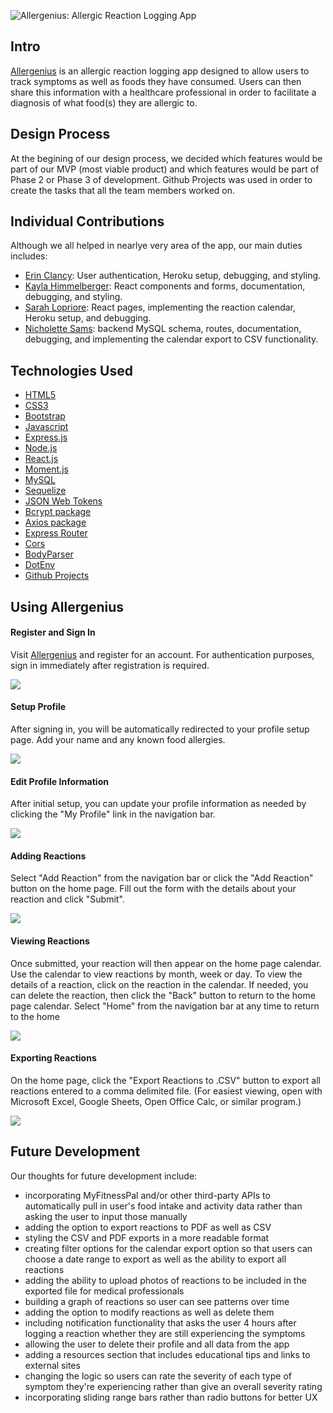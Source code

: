 ![Allergenius: Allergic Reaction Logging App](client/src/assets/images/allergenius_logo_blue.png)

## Intro
[Allergenius](https://allergenius-demo.herokuapp.com) is an allergic reaction logging app designed to allow users to track symptoms as well as foods they have consumed. Users can then share this information with a healthcare professional in order to facilitate a diagnosis of what food(s) they are allergic to.  
  
## Design Process
At the begining of our design process, we decided which features would be part of our MVP (most viable product) and which features would be part of Phase 2 or Phase 3 of development. Github Projects was used in order to create the tasks that all the team members worked on.  
  
## Individual Contributions
Although we all helped in nearlye very area of the app, our main duties includes:
- [Erin Clancy](https://github.com/noplanetnoparty): User authentication, Heroku setup, debugging, and styling.
- [Kayla Himmelberger](https://github.com/kaylahimmel): React components and forms, documentation, debugging, and styling.
- [Sarah Lopriore](https://github.com/sarahlopriore): React pages, implementing the reaction calendar, Heroku setup, and debugging.
- [Nicholette Sams](https://github.com/nicholettesams): backend MySQL schema, routes, documentation, debugging, and implementing the calendar export to CSV functionality.
  
## Technologies Used
- [HTML5](developer.mozilla.org/en-US/docs/Web/Guide/HTML/HTML5)
- [CSS3](https://developer.mozilla.org/en-US/docs/Web/CSS)
- [Bootstrap](https://getbootstrap.com)
- [Javascript](https://www.javascript.com)
- [Express.js](https://expressjs.com)
- [Node.js](https://nodejs.org/en/docs)
- [React.js](https://reactjs.org)
- [Moment.js](http://momentjs.com)
- [MySQL](https://github.com/mysqljs/mysql#readme)
- [Sequelize](https://github.com/sequelize/sequelize#readme)
- [JSON Web Tokens](https://jwt.io)
- [Bcrypt package](https://github.com/kelektiv/node.bcrypt.js#readme)
- [Axios package](https://github.com/axios/axios) 
- [Express Router](https://github.com/mciparelli/express-router#readme)
- [Cors](https://github.com/expressjs/cors#readme)
- [BodyParser](https://github.com/expressjs/body-parser#readme)
- [DotEnv](https://github.com/motdotla/dotenv#readme)
- [Github Projects](https://help.github.com/articles/about-project-boards)  
  
## Using Allergenius

#### Register and Sign In
Visit [Allergenius](https://allergenius-demo.herokuapp.com) and register for an account. For authentication purposes, sign in immediately after registration is required.

![](client/src/assets/gifs/register+sign_in.gif)  

#### Setup Profile
After signing in, you will be automatically redirected to your profile setup page.  Add your name and any known food allergies.

![](client/src/assets/gifs/profile_setup.gif)  

#### Edit Profile Information
After initial setup, you can update your profile information as needed by clicking the "My Profile" link in the navigation bar.

![](client/src/assets/gifs/profile_edit.gif)  

#### Adding Reactions
Select "Add Reaction" from the navigation bar or click the "Add Reaction" button on the home page.  Fill out the form with the details about your reaction and click "Submit".

![](client/src/assets/gifs/reaction_add.gif)  

#### Viewing Reactions
Once submitted, your reaction will then appear on the home page calendar.  Use the calendar to view reactions by month, week or day.  To view the details of a reaction, click on the reaction in the calendar.  If needed, you can delete the reaction, then click the "Back" button to return to the home page calendar.  Select "Home" from the navigation bar at any time to return to the home 

![](client/src/assets/gifs/reaction_view+delete.gif)  

#### Exporting Reactions
On the home page, click the "Export Reactions to .CSV" button to export all reactions entered to a comma delimited file. (For easiest viewing, open with Microsoft Excel, Google Sheets, Open Office Calc, or similar program.)

![](client/src/assets/gifs/download.gif)  
  
## Future Development
Our thoughts for future development include:
- incorporating MyFitnessPal and/or other third-party APIs to automatically pull in user's food intake and activity data rather than asking the user to input those manually
- adding the option to export reactions to PDF as well as CSV
- styling the CSV and PDF exports in a more readable format
- creating filter options for the calendar export option so that users can choose a date range to export as well as the ability to export all reactions
- adding the ability to upload photos of reactions to be included in the exported file for medical professionals
- building a graph of reactions so user can see patterns over time
- adding the option to modify reactions as well as delete them
- including notification functionality that asks the user 4 hours after logging a reaction whether they are still experiencing the symptoms
- allowing the user to delete their profile and all data from the app
- adding a resources section that includes educational tips and links to external sites
- changing the logic so users can rate the severity of each type of symptom they're experiencing rather than give an overall severity rating
- incorporating sliding range bars rather than radio buttons for better UX
